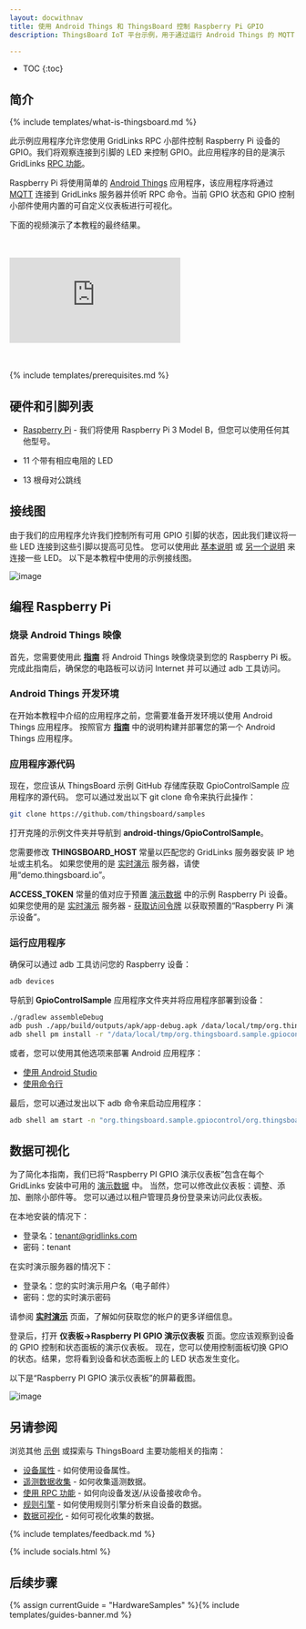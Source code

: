 ```yaml
---
layout: docwithnav
title: 使用 Android Things 和 ThingsBoard 控制 Raspberry Pi GPIO
description: ThingsBoard IoT 平台示例，用于通过运行 Android Things 的 MQTT 控制 Raspberry Pi GPIO

---
```


* TOC
{:toc}

## 简介
{% include templates/what-is-thingsboard.md %}

此示例应用程序允许您使用 GridLinks RPC 小部件控制 Raspberry Pi 设备的 GPIO。我们将观察连接到引脚的 LED 来控制 GPIO。此应用程序的目的是演示 GridLinks [RPC 功能](/docs/user-guide/rpc/)。

Raspberry Pi 将使用简单的 [Android Things](https://developer.android.com/things/index.html) 应用程序，该应用程序将通过 [MQTT](https://en.wikipedia.org/wiki/MQTT) 连接到 GridLinks 服务器并侦听 RPC 命令。当前 GPIO 状态和 GPIO 控制小部件使用内置的可自定义仪表板进行可视化。

下面的视频演示了本教程的最终结果。

<br>
<br>
<div id="video">  
    <div id="video_wrapper">
        <iframe src="https://www.youtube.com/embed/SRnYjoS3M0Y" frameborder="0" allowfullscreen></iframe>
    </div>
</div>
<br>
<br>

{% include templates/prerequisites.md %}

## 硬件和引脚列表

- [Raspberry Pi](https://en.wikipedia.org/wiki/Raspberry_Pi) - 我们将使用 Raspberry Pi 3 Model B，但您可以使用任何其他型号。

- 11 个带有相应电阻的 LED

- 13 根母对公跳线

## 接线图

由于我们的应用程序允许我们控制所有可用 GPIO 引脚的状态，因此我们建议将一些 LED 连接到这些引脚以提高可见性。
您可以使用此 [基本说明](https://www.raspberrypi.org/documentation/usage/gpio/) 或 [另一个说明](https://projects.drogon.net/raspberry-pi/gpio-examples/tux-crossing/gpio-examples-1-a-single-led/) 来连接一些 LED。
以下是本教程中使用的示例接线图。

![image](/images/samples/raspberry/gpio-android-things/raspberry-gpio-leds.png)

## 编程 Raspberry Pi

### 烧录 Android Things 映像

首先，您需要使用此 [**指南**](https://developer.android.com/things/hardware/raspberrypi.html#flashing_the_image) 将 Android Things 映像烧录到您的 Raspberry Pi 板。
完成此指南后，确保您的电路板可以访问 Internet 并可以通过 adb 工具访问。

### Android Things 开发环境

在开始本教程中介绍的应用程序之前，您需要准备开发环境以使用 Android Things 应用程序。
按照官方 [**指南**](https://developer.android.com/things/training/first-device/index.html) 中的说明构建并部署您的第一个 Android Things 应用程序。

### 应用程序源代码

现在，您应该从 ThingsBoard 示例 GitHub 存储库获取 GpioControlSample 应用程序的源代码。
您可以通过发出以下 git clone 命令来执行此操作：

```bash
git clone https://github.com/thingsboard/samples
```

打开克隆的示例文件夹并导航到 **android-things/GpioControlSample**。

您需要修改 **THINGSBOARD_HOST** 常量以匹配您的 GridLinks 服务器安装 IP 地址或主机名。
如果您使用的是 [实时演示](https://demo.thingsboard.io/) 服务器，请使用“demo.thingsboard.io”。

**ACCESS_TOKEN** 常量的值对应于预置 [演示数据](/docs/samples/demo-account/#tenant-devices) 中的示例 Raspberry Pi 设备。
如果您使用的是 [实时演示](https://demo.thingsboard.io/) 服务器 - [获取访问令牌](/docs/user-guide/ui/devices/#manage-device-credentials) 以获取预置的“Raspberry Pi 演示设备”。

### 运行应用程序

确保可以通过 adb 工具访问您的 Raspberry 设备：

```bash
adb devices
```

导航到 **GpioControlSample** 应用程序文件夹并将应用程序部署到设备：

```bash
./gradlew assembleDebug
adb push ./app/build/outputs/apk/app-debug.apk /data/local/tmp/org.thingsboard.sample.gpiocontrol
adb shell pm install -r "/data/local/tmp/org.thingsboard.sample.gpiocontrol"
```

或者，您可以使用其他选项来部署 Android 应用程序：

- [使用 Android Studio](https://developer.android.com/studio/run/index.html)
- [使用命令行](https://developer.android.com/studio/build/building-cmdline.html)

最后，您可以通过发出以下 adb 命令来启动应用程序：

```bash
adb shell am start -n "org.thingsboard.sample.gpiocontrol/org.thingsboard.sample.gpiocontrol.GpioControlActivity" -a android.intent.action.MAIN -c android.intent.category.LAUNCHER
```

## 数据可视化

为了简化本指南，我们已将“Raspberry PI GPIO 演示仪表板”包含在每个 GridLinks 安装中可用的 [演示数据](/docs/samples/demo-account/#dashboards) 中。
当然，您可以修改此仪表板：调整、添加、删除小部件等。
您可以通过以租户管理员身份登录来访问此仪表板。

在本地安装的情况下：

- 登录名：tenant@gridlinks.com
- 密码：tenant

在实时演示服务器的情况下：

- 登录名：您的实时演示用户名（电子邮件）
- 密码：您的实时演示密码

请参阅 **[实时演示](/docs/user-guide/live-demo/)** 页面，了解如何获取您的帐户的更多详细信息。

登录后，打开 **仪表板->Raspberry PI GPIO 演示仪表板** 页面。您应该观察到设备的 GPIO 控制和状态面板的演示仪表板。
现在，您可以使用控制面板切换 GPIO 的状态。结果，您将看到设备和状态面板上的 LED 状态发生变化。

以下是“Raspberry PI GPIO 演示仪表板”的屏幕截图。

![image](/images/samples/raspberry/gpio/dashboard.png)

## 另请参阅

浏览其他 [示例](/docs/samples) 或探索与 ThingsBoard 主要功能相关的指南：

- [设备属性](/docs/user-guide/attributes/) - 如何使用设备属性。
- [遥测数据收集](/docs/user-guide/telemetry/) - 如何收集遥测数据。
- [使用 RPC 功能](/docs/user-guide/rpc/) - 如何向设备发送/从设备接收命令。
- [规则引擎](/docs/user-guide/rule-engine/) - 如何使用规则引擎分析来自设备的数据。
- [数据可视化](/docs/user-guide/visualization/) - 如何可视化收集的数据。

{% include templates/feedback.md %}

{% include socials.html %}

## 后续步骤

{% assign currentGuide = "HardwareSamples" %}{% include templates/guides-banner.md %}